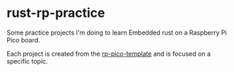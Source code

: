 # rust-rp-practice

Some practice projects I'm doing to learn Embedded rust on a Raspberry Pi Pico board.

Each project is created from the [rp-pico-template](https://github.com/diegoasanch/rp-pico-template) and is focused on a specific topic.
